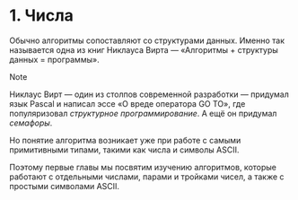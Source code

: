 # 1. Числа

Обычно алгоритмы сопоставляют со структурами данных.
Именно так называется одна из книг Никлауса Вирта — «Алгоритмы + структуры данных = программы».

> [!NOTE]
> Никлаус Вирт — один из столпов современной разработки — придумал язык Pascal и написал эссе «О вреде оператора GO TO», где популяризовал *структурное программирование*. А ещё он придумал *семафоры*.

Но понятие алгоритма возникает уже при работе с самыми примитивными типами, такими как числа и символы ASCII.

Поэтому первые главы мы посвятим изучению алгоритмов, которые работают с отдельными числами, парами и тройками чисел, а также с простыми символами ASCII.
